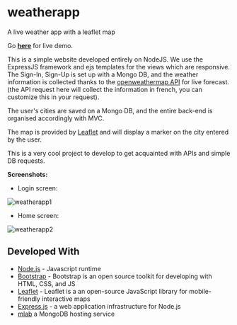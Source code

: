 # weatherapp
A live weather app with a leaflet map

Go **[here](https://harry-chalcraft-weatherapp.herokuapp.com/)** for live demo.

This is a simple website developed entirely on NodeJS. We use the ExpressJS framework and ejs templates for the views which are responsive.
The Sign-In, Sign-Up is set up with a Mongo DB, and the weather information is collected thanks to the [openweathermap API](https://openweathermap.org/) for live forecast. (the API request here will collect the information in french, you can customize this in your request).

The user's cities are saved on a Mongo DB, and the entire back-end is organised accordingly with MVC.

The map is provided by [Leaflet](https://leafletjs.com/) and will display a marker on the city entered by the user.

This is a very cool project to develop to get acquainted with APIs and simple DB requests.


**Screenshots:**
* Login screen:


![weatherapp1](https://i.ibb.co/7gWZjQr/weatherapp1.png)

* Home screen:


![weatherapp2](https://i.ibb.co/fqwmL0v/weatherapp2.png)

## Developed With

* [Node.js](https://nodejs.org/en/) - Javascript runtime
* [Bootstrap](https://getbootstrap.com/) - Bootstrap is an open source toolkit for developing with HTML, CSS, and JS
* [Leaflet](https://leafletjs.com/) - Leaflet is a an open-source JavaScript library for mobile-friendly interactive maps
* [Express.js](https://expressjs.com/fr/) - a web application infrastructure for Node.js
* [mlab](https://mlab.com/) a MongoDB hosting service
